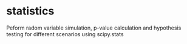 # statistics

Peform radom variable simulation, p-value calculation and hypothesis testing for different scenarios using scipy.stats
